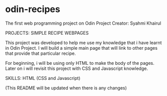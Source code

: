# odin-recipes
The first web programming project on Odin Project
Creator: Syahmi Khairul

PROJECTS: SIMPLE RECIPE WEBPAGES

This project was developed to help me use my knowledge that i have learnt in Odin Project. I will build a simple main page that will link to other pages that provide that particular recipe.

For beginning, i will be using only HTML to make the body of the pages. Later on i will revisit this project with CSS and Javascript knowledge.

SKILLS: HTML (CSS and Javascript)

(This README will be updated when there is any changes)